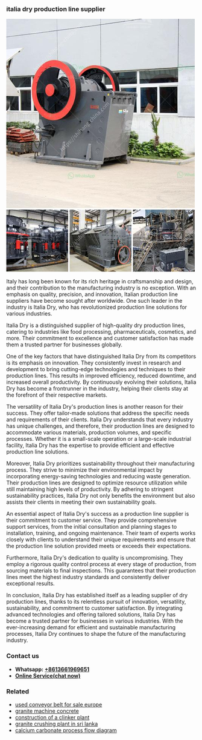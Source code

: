 <h3>italia dry production line supplier</h3><img src='1703042094.jpg' alt=''><p>Italy has long been known for its rich heritage in craftsmanship and design, and their contribution to the manufacturing industry is no exception. With an emphasis on quality, precision, and innovation, Italian production line suppliers have become sought after worldwide. One such leader in the industry is Italia Dry, who has revolutionized production line solutions for various industries.</p><p>Italia Dry is a distinguished supplier of high-quality dry production lines, catering to industries like food processing, pharmaceuticals, cosmetics, and more. Their commitment to excellence and customer satisfaction has made them a trusted partner for businesses globally.</p><p>One of the key factors that have distinguished Italia Dry from its competitors is its emphasis on innovation. They consistently invest in research and development to bring cutting-edge technologies and techniques to their production lines. This results in improved efficiency, reduced downtime, and increased overall productivity. By continuously evolving their solutions, Italia Dry has become a frontrunner in the industry, helping their clients stay at the forefront of their respective markets.</p><p>The versatility of Italia Dry's production lines is another reason for their success. They offer tailor-made solutions that address the specific needs and requirements of their clients. Italia Dry understands that every industry has unique challenges, and therefore, their production lines are designed to accommodate various materials, production volumes, and specific processes. Whether it is a small-scale operation or a large-scale industrial facility, Italia Dry has the expertise to provide efficient and effective production line solutions.</p><p>Moreover, Italia Dry prioritizes sustainability throughout their manufacturing process. They strive to minimize their environmental impact by incorporating energy-saving technologies and reducing waste generation. Their production lines are designed to optimize resource utilization while still maintaining high levels of productivity. By adhering to stringent sustainability practices, Italia Dry not only benefits the environment but also assists their clients in meeting their own sustainability goals.</p><p>An essential aspect of Italia Dry's success as a production line supplier is their commitment to customer service. They provide comprehensive support services, from the initial consultation and planning stages to installation, training, and ongoing maintenance. Their team of experts works closely with clients to understand their unique requirements and ensure that the production line solution provided meets or exceeds their expectations.</p><p>Furthermore, Italia Dry's dedication to quality is uncompromising. They employ a rigorous quality control process at every stage of production, from sourcing materials to final inspections. This guarantees that their production lines meet the highest industry standards and consistently deliver exceptional results.</p><p>In conclusion, Italia Dry has established itself as a leading supplier of dry production lines, thanks to its relentless pursuit of innovation, versatility, sustainability, and commitment to customer satisfaction. By integrating advanced technologies and offering tailored solutions, Italia Dry has become a trusted partner for businesses in various industries. With the ever-increasing demand for efficient and sustainable manufacturing processes, Italia Dry continues to shape the future of the manufacturing industry.</p><h3>Contact us</h3><ul><li><strong>Whatsapp:&nbsp;<a href="https://wa.me/8613661969651">+8613661969651</a></strong></li><li><a href="https://swt.shibang-china.com/?git&amp;zhl&amp;italia dry production line supplier"><strong>Online Service(chat now)</strong></a></li></ul><h3>Related</h3><ul><li><a href='used conveyor belt for sale europe.md'>used conveyor belt for sale europe</a></li><li><a href='granite machine concrete.md'>granite machine concrete</a></li><li><a href='construction of a clinker plant.md'>construction of a clinker plant</a></li><li><a href='granite crushing plant in sri lanka.md'>granite crushing plant in sri lanka</a></li><li><a href='calcium carbonate process flow diagram.md'>calcium carbonate process flow diagram</a></li></ul>